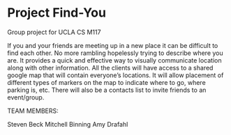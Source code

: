 # Project Find-You
Group project for UCLA CS M117

If you and your friends are meeting up in a new place it can be difficult to find 
each other. No more rambling hopelessly trying to describe where you are. It 
provides a quick and effective way to visually communicate location along with
other information. All the clients will have access to a shared google map that will
contain everyone’s locations. It will allow placement of different types of markers on
the map to indicate where to go, where parking is, etc. There will also be a contacts 
list to invite friends to an event/group.

TEAM MEMBERS:

Steven Beck
Mitchell Binning
Amy Drafahl
